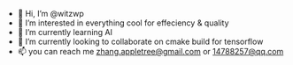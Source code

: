 - 👋 Hi, I’m @witzwp
- 👀 I’m interested in everything cool for effeciency & quality
- 🌱 I’m currently learning AI
- 💞️ I’m currently looking to collaborate on cmake build for tensorflow 
- 📫 you can reach me zhang.appletree@gmail.com or 14788257@qq.com

<!---
witzwp/witzwp is a ✨ special ✨ repository because its `README.md` (this file) appears on your GitHub profile.
You can click the Preview link to take a look at your changes.
--->
